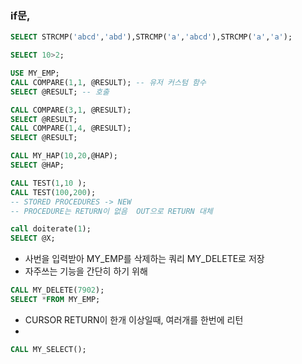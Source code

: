 ### if문, 
```sql
SELECT STRCMP('abcd','abd'),STRCMP('a','abcd'),STRCMP('a','a');

SELECT 10>2;
```
```sql
USE MY_EMP;
CALL COMPARE(1,1, @RESULT); -- 유저 커스텀 함수
SELECT @RESULT; -- 호출 

CALL COMPARE(3,1, @RESULT); 
SELECT @RESULT;
CALL COMPARE(1,4, @RESULT); 
SELECT @RESULT;

CALL MY_HAP(10,20,@HAP);
SELECT @HAP;

CALL TEST(1,10 );
CALL TEST(100,200);
-- STORED PROCEDURES -> NEW
-- PROCEDURE는 RETURN이 없음  OUT으로 RETURN 대체

call doiterate(1);
SELECT @X;

```


- 사번을 입력받아 MY_EMP를 삭제하는 쿼리 MY_DELETE로 저장
-  자주쓰는 기능을 간단히 하기 위해

```sql
CALL MY_DELETE(7902);
SELECT *FROM MY_EMP;
```
- CURSOR RETURN이  한개 이상일때, 여러개를 한번에 리턴 
- 
```sql
CALL MY_SELECT();
```